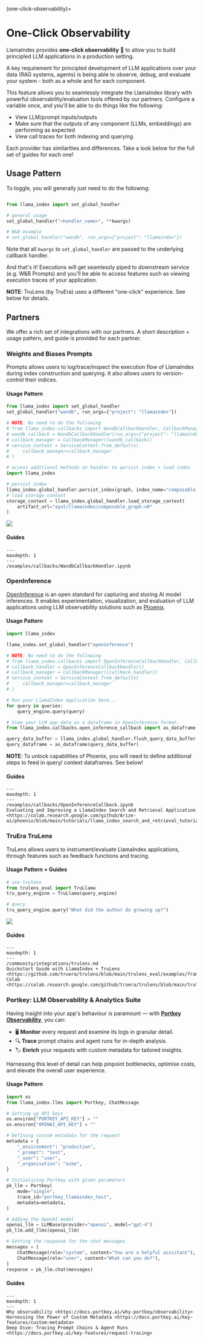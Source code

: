 (one-click-observability)=

#  One-Click Observability

LlamaIndex provides **one-click observability**  🔭 to allow you to build principled LLM applications in a production setting.

A key requirement for principled development of LLM applications over your data (RAG systems, agents) is being able to observe, debug, and evaluate
your system - both as a whole and for each component.

This feature allows you to seamlessly integrate the LlamaIndex library with powerful observability/evaluation tools offered by our partners.
Configure a variable once, and you'll be able to do things like the following:
- View LLM/prompt inputs/outputs
- Make sure that the outputs of any component (LLMs, embeddings) are performing as expected
- View call traces for both indexing and querying

Each provider has similarities and differences. Take a look below for the full set of guides for each one! 

## Usage Pattern

To toggle, you will generally just need to do the following:

```python

from llama_index import set_global_handler

# general usage
set_global_handler("<handler_name>", **kwargs)

# W&B example
# set_global_handler("wandb", run_args={"project": "llamaindex"})

```

Note that all `kwargs` to `set_global_handler` are passed to the underlying callback handler.

And that's it! Executions will get seamlessly piped to downstream service (e.g. W&B Prompts) and you'll be able to access features such as viewing execution traces of your application.

**NOTE**: TruLens (by TruEra) uses a different "one-click" experience. See below for details.

## Partners

We offer a rich set of integrations with our partners. A short description + usage pattern, and guide is provided for each partner.


### Weights and Biases Prompts

Prompts allows users to log/trace/inspect the execution flow of LlamaIndex during index construction and querying. It also allows users to version-control their indices.

#### Usage Pattern

```python
from llama_index import set_global_handler
set_global_handler("wandb", run_args={"project": "llamaindex"})

# NOTE: No need to do the following
# from llama_index.callbacks import WandbCallbackHandler, CallbackManager
# wandb_callback = WandbCallbackHandler(run_args={"project": "llamaindex"})
# callback_manager = CallbackManager([wandb_callback])
# service_context = ServiceContext.from_defaults(
#     callback_manager=callback_manager
# )

# access additional methods on handler to persist index + load index
import llama_index

# persist index
llama_index.global_handler.persist_index(graph, index_name="composable_graph")
# load storage context
storage_context = llama_index.global_handler.load_storage_context(
    artifact_url="ayut/llamaindex/composable_graph:v0"
)

```

![](/_static/integrations/wandb.png)

#### Guides
```{toctree}
---
maxdepth: 1
---
/examples/callbacks/WandbCallbackHandler.ipynb
```

### OpenInference

[OpenInference](https://github.com/Arize-ai/open-inference-spec) is an open standard for capturing and storing AI model inferences. It enables experimentation, visualization, and evaluation of LLM applications using LLM observability solutions such as [Phoenix](https://github.com/Arize-ai/phoenix).

#### Usage Pattern

```python
import llama_index

llama_index.set_global_handler("openinference")

# NOTE: No need to do the following
# from llama_index.callbacks import OpenInferenceCallbackHandler, CallbackManager
# callback_handler = OpenInferenceCallbackHandler()
# callback_manager = CallbackManager([callback_handler])
# service_context = ServiceContext.from_defaults(
#     callback_manager=callback_manager
# )

# Run your LlamaIndex application here...
for query in queries:
    query_engine.query(query)

# View your LLM app data as a dataframe in OpenInference format.
from llama_index.callbacks.open_inference_callback import as_dataframe

query_data_buffer = llama_index.global_handler.flush_query_data_buffer()
query_dataframe = as_dataframe(query_data_buffer)
```

**NOTE**: To unlock capabilities of Phoenix, you will need to define additional steps to feed in query/ context dataframes. See below!

#### Guides
```{toctree}
---
maxdepth: 1
---
/examples/callbacks/OpenInferenceCallback.ipynb
Evaluating and Improving a LlamaIndex Search and Retrieval Application <https://colab.research.google.com/github/Arize-ai/phoenix/blob/main/tutorials/llama_index_search_and_retrieval_tutorial.ipynb>
```


### TruEra TruLens

TruLens allows users to instrument/evaluate LlamaIndex applications, through features such as feedback functions and tracing.

#### Usage Pattern + Guides

```python
# use trulens
from trulens_eval import TruLlama
tru_query_engine = TruLlama(query_engine)

# query 
tru_query_engine.query("What did the author do growing up?")

```
![](/_static/integrations/trulens.png)

#### Guides

```{toctree}
---
maxdepth: 1
---
/community/integrations/trulens.md
Quickstart Guide with LlamaIndex + TruLens <https://github.com/truera/trulens/blob/main/trulens_eval/examples/frameworks/llama_index/llama_index_quickstart.ipynb>
Colab <https://colab.research.google.com/github/truera/trulens/blob/main/trulens_eval/examples/frameworks/llama_index/llama_index_quickstart.ipynb>
```


### Portkey: LLM Observability & Analytics Suite

Having insight into your app's behaviour is paramount — with **[Portkey Observability](https://portkey.ai/)**, you can:
* 🖥️ **Monitor** every request and examine its logs in granular detail.
* 🔍 **Trace** prompt chains and agent runs for in-depth analysis.
* 🏷️ **Enrich** your requests with custom metadata for tailored insights.

Harnessing this level of detail can help pinpoint bottlenecks, optimise costs, and elevate the overall user experience.

#### Usage Pattern

```py
import os
from llama_index.llms import Portkey, ChatMessage

# Setting up API keys
os.environ["PORTKEY_API_KEY"] = ""
os.environ["OPENAI_API_KEY"] = ""

# Defining custom metadata for the request
metadata = {
    "_environment": "production",
    "_prompt": "test",
    "_user": "user",
    "_organisation": "acme",
}

# Initializing Portkey with given parameters
pk_llm = Portkey(
    mode="single",
    trace_id="portkey_llamaindex_test",
    metadata=metadata,
)

# Adding the OpenAI model
openai_llm = LLMBase(provider="openai", model="gpt-4")
pk_llm.add_llms(openai_llm)

# Getting the response for the chat messages
messages = [
    ChatMessage(role="system", content="You are a helpful assistant"),
    ChatMessage(role="user", content="What can you do?"),
]
response = pk_llm.chat(messages)
```

#### Guides
```{toctree}
---
maxdepth: 1
---
Why observability <https://docs.portkey.ai/why-portkey/observability>
Harnessing the Power of Custom Metadata <https://docs.portkey.ai/key-features/custom-metadata>
Deep Dive: Tracing Prompt Chains & Agent Runs <https://docs.portkey.ai/key-features/request-tracing>
```